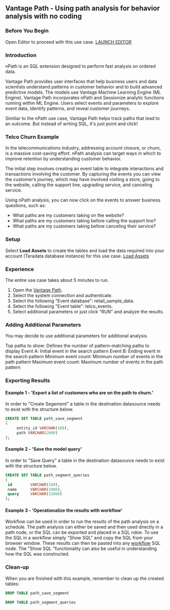 ## Vantage Path - Using path analysis for behavior analysis with no coding

### Before You Begin

Open Editor to proceed with this use case.
[LAUNCH EDITOR](#data={"navigateTo":"editor"})

### Introduction

nPath is an SQL extension designed to perform fast analysis on ordered data.

Vantage Path provides user interfaces that help business users and data scientists understand patterns in customer behavior and to build advanced predictive models. The models use Vantage Machine Learning Engine (ML Engine). Vantage Path incorporates nPath and Sessionize analytic functions running within ML Engine. Users select events and parameters to explore event data, identify patterns, and reveal customer journeys.

Similiar to the nPath use case, Vantage Path helps track paths that lead to an outcome. But instead of writing SQL, it's just point and click!

### Telco Churn Example

In the telecommunications industry, addressing account closure, or churn, is a massive cost-saving effort. nPath analysis can target ways in which to improve retention by understanding customer behavior.

The initial step involves creating an event table to integrate interactions and transactions involving the customer. By capturing the events you can view the customer’s journey, which may have involved visiting a store, going to the website, calling the support line, upgrading service, and canceling service.

Using nPath analysis, you can now click on the events to answer business questions, such as:

- What paths are my customers taking on the website?
- What paths are my customers taking before calling the support line?
- What paths are my customers taking before canceling their service?

### Setup

Select **Load Assets** to create the tables and load the data required into your account (Teradata database instance) for this use case.
[Load Assets](#data={"id":"Telco"})

### Experience

The entire use case takes about 5 minutes to run.

1. Open the <a href="/path-analyzer">Vantage Path</a>.
2. Select the system connection and authenticate.
3. Select the following "Event database": retail_sample_data.
4. Select the following "Event table": telco_events.
5. Select additional parameters or just click "RUN" and analyze the results.

### Adding Additional Parameters

You may decide to use additional parameters for additional analysis.

Top paths to show: Defines the number of pattern-matching paths to display
Event A: Initial event in the search pattern
Event B: Ending event in the search pattern
Minimum event count: Minimum number of events in the path pattern
Maximum event count: Maximum number of events in the path pattern

### Exporting Results

#### Example 1 - 'Export a list of customers who are on the path to churn.'

In order to "Create Segement" a table in the destination datasource needs to exist with the structure below. 


```sql
CREATE SET TABLE path_save_segment
(
     entity_id VARCHAR(100),
     path VARCHAR(2000)
);
```

#### Example 2 - 'Save the model query'

In order to "Save Query" a table in the destination datasource needs to exist with the structure below.


```sql
CREATE SET TABLE path_segment_queries
(
 id        VARCHAR(100),
 name      VARCHAR(1000),
 query     VARCHAR(32000)
);
```

#### Example 3 - 'Operationalize the results with workflow'

Workflow can be used in order to run the results of the path analysis on a schedule. The path analysis can either be saved and then used directly in a path node, or the SQL can be exported and placed in a SQL ndoe. To use the SQL in a workflow simply "Show SQL" and copy the SQL from your browser window. These results can then be pasted into any <a href="/workflow/">workflow</a> SQL node. The "Show SQL "functionality can also be useful in understanding how the SQL was constructed.

### Clean-up

When you are finished with this example, remember to clean up the created tables:

```sql
DROP TABLE path_save_segment
```

```sql
DROP TABLE path_segment_queries
```
